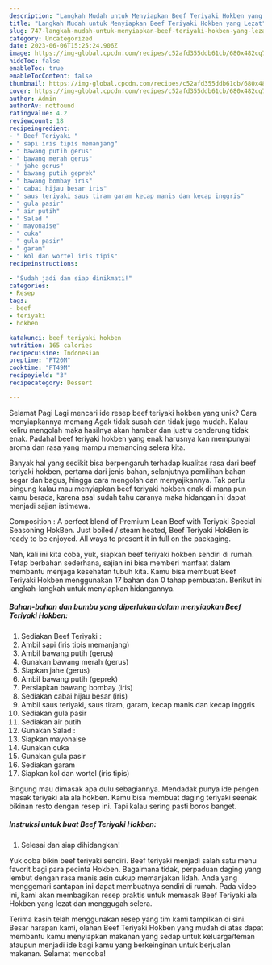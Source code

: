 ```yaml
---
description: "Langkah Mudah untuk Menyiapkan Beef Teriyaki Hokben yang Lezat"
title: "Langkah Mudah untuk Menyiapkan Beef Teriyaki Hokben yang Lezat"
slug: 747-langkah-mudah-untuk-menyiapkan-beef-teriyaki-hokben-yang-lezat
category: Uncategorized
date: 2023-06-06T15:25:24.906Z
image: https://img-global.cpcdn.com/recipes/c52afd355ddb61cb/680x482cq70/beef-teriyaki-hokben-foto-resep-utama.jpg
hideToc: false
enableToc: true
enableTocContent: false
thumbnail: https://img-global.cpcdn.com/recipes/c52afd355ddb61cb/680x482cq70/beef-teriyaki-hokben-foto-resep-utama.jpg
cover: https://img-global.cpcdn.com/recipes/c52afd355ddb61cb/680x482cq70/beef-teriyaki-hokben-foto-resep-utama.jpg
author: Admin
authorAv: notfound
ratingvalue: 4.2
reviewcount: 18
recipeingredient:
- " Beef Teriyaki "
- " sapi iris tipis memanjang"
- " bawang putih gerus"
- " bawang merah gerus"
- " jahe gerus"
- " bawang putih geprek"
- " bawang bombay iris"
- " cabai hijau besar iris"
- " saus teriyaki saus tiram garam kecap manis dan kecap inggris"
- " gula pasir"
- " air putih"
- " Salad "
- " mayonaise"
- " cuka"
- " gula pasir"
- " garam"
- " kol dan wortel iris tipis"
recipeinstructions:

- "Sudah jadi dan siap dinikmati!"
categories:
- Resep
tags:
- beef
- teriyaki
- hokben

katakunci: beef teriyaki hokben 
nutrition: 165 calories
recipecuisine: Indonesian
preptime: "PT20M"
cooktime: "PT49M"
recipeyield: "3"
recipecategory: Dessert

---
```



Selamat Pagi Lagi mencari ide resep beef teriyaki hokben yang unik? Cara menyiapkannya memang Agak tidak susah dan tidak juga mudah. Kalau keliru mengolah maka hasilnya akan hambar dan justru cenderung tidak enak. Padahal beef teriyaki hokben yang enak harusnya kan mempunyai aroma dan rasa yang mampu memancing selera kita.


Banyak hal yang sedikit bisa berpengaruh terhadap kualitas rasa dari beef teriyaki hokben, pertama dari jenis bahan, selanjutnya pemilihan bahan segar dan bagus, hingga cara mengolah dan menyajikannya. Tak perlu bingung kalau mau menyiapkan beef teriyaki hokben enak di mana pun kamu berada, karena asal sudah tahu caranya maka hidangan ini dapat menjadi sajian istimewa.

Composition : A perfect blend of Premium Lean Beef with Teriyaki Special Seasoning HokBen. Just boiled / steam heated, Beef Teriyaki HokBen is ready to be enjoyed. All ways to present it in full on the packaging.


Nah, kali ini kita coba, yuk, siapkan beef teriyaki hokben sendiri di rumah. Tetap berbahan sederhana, sajian ini bisa memberi manfaat dalam membantu menjaga kesehatan tubuh kita. Kamu bisa membuat Beef Teriyaki Hokben menggunakan 17 bahan dan 0 tahap pembuatan. Berikut ini langkah-langkah untuk menyiapkan hidangannya.

<!--inarticleads1-->

##### Bahan-bahan dan bumbu yang diperlukan dalam menyiapkan Beef Teriyaki Hokben:

1. Sediakan  Beef Teriyaki :
1. Ambil  sapi (iris tipis memanjang)
1. Ambil  bawang putih (gerus)
1. Gunakan  bawang merah (gerus)
1. Siapkan  jahe (gerus)
1. Ambil  bawang putih (geprek)
1. Persiapkan  bawang bombay (iris)
1. Sediakan  cabai hijau besar (iris)
1. Ambil  saus teriyaki, saus tiram, garam, kecap manis dan kecap inggris
1. Sediakan  gula pasir
1. Sediakan  air putih
1. Gunakan  Salad :
1. Siapkan  mayonaise
1. Gunakan  cuka
1. Gunakan  gula pasir
1. Sediakan  garam
1. Siapkan  kol dan wortel (iris tipis)


Bingung mau dimasak apa dulu sebagiannya. Mendadak punya ide pengen masak teriyaki ala ala hokben. Kamu bisa membuat daging teriyaki seenak bikinan resto dengan resep ini. Tapi kalau sering pasti boros banget. 

<!--inarticleads2-->

##### Instruksi untuk buat Beef Teriyaki Hokben:


1. Selesai dan siap dihidangkan!

Yuk coba bikin beef teriyaki sendiri. Beef teriyaki menjadi salah satu menu favorit bagi para pecinta Hokben. Bagaimana tidak, perpaduan daging yang lembut dengan rasa manis asin cukup memanjakan lidah. Anda yang menggemari santapan ini dapat membuatnya sendiri di rumah. Pada video ini, kami akan membagikan resep praktis untuk memasak Beef Teriyaki ala Hokben yang lezat dan menggugah selera. 

Terima kasih telah menggunakan resep yang tim kami tampilkan di sini. Besar harapan kami, olahan Beef Teriyaki Hokben yang mudah di atas dapat membantu kamu menyiapkan makanan yang sedap untuk keluarga/teman ataupun menjadi ide bagi kamu yang berkeinginan untuk berjualan makanan. Selamat mencoba!
